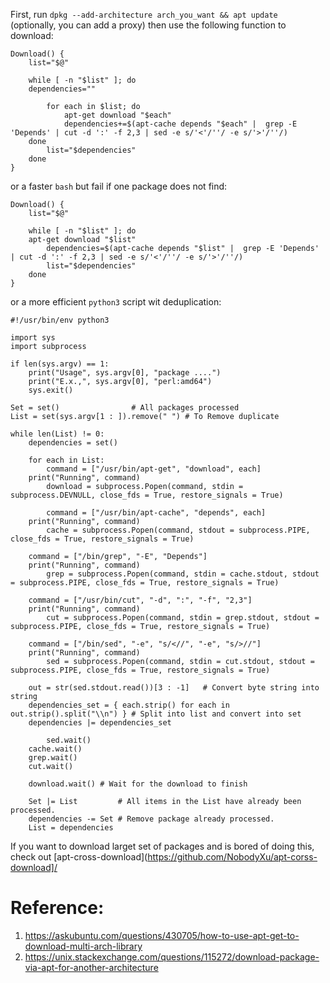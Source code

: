 First, run `dpkg --add-architecture arch_you_want && apt update` (optionally, you can add a proxy) then use the following function to download:

```
Download() {
    list="$@"

    while [ -n "$list" ]; do
	dependencies=""

        for each in $list; do
            apt-get download "$each"
            dependencies+=$(apt-cache depends "$each" |  grep -E 'Depends' | cut -d ':' -f 2,3 | sed -e s/'<'/''/ -e s/'>'/''/)
	done
        list="$dependencies"
    done
}
```

or a faster `bash` but fail if one package does not find:

```
Download() {
    list="$@"

    while [ -n "$list" ]; do
	apt-get download "$list"
        dependencies=$(apt-cache depends "$list" |  grep -E 'Depends' | cut -d ':' -f 2,3 | sed -e s/'<'/''/ -e s/'>'/''/)
        list="$dependencies"
    done
}
```

or a more efficient `python3` script wit deduplication:

```
#!/usr/bin/env python3

import sys
import subprocess

if len(sys.argv) == 1:
    print("Usage", sys.argv[0], "package ....")
    print("E.x.,", sys.argv[0], "perl:amd64")
    sys.exit()

Set = set()                # All packages processed
List = set(sys.argv[1 : ]).remove(" ") # To Remove duplicate

while len(List) != 0:
    dependencies = set()

    for each in List:
        command = ["/usr/bin/apt-get", "download", each]
	print("Running", command)
        download = subprocess.Popen(command, stdin = subprocess.DEVNULL, close_fds = True, restore_signals = True)

        command = ["/usr/bin/apt-cache", "depends", each]
	print("Running", command)
        cache = subprocess.Popen(command, stdout = subprocess.PIPE, close_fds = True, restore_signals = True)

	command = ["/bin/grep", "-E", "Depends"]
	print("Running", command)
        grep = subprocess.Popen(command, stdin = cache.stdout, stdout = subprocess.PIPE, close_fds = True, restore_signals = True)

	command = ["/usr/bin/cut", "-d", ":", "-f", "2,3"]
	print("Running", command)
        cut = subprocess.Popen(command, stdin = grep.stdout, stdout = subprocess.PIPE, close_fds = True, restore_signals = True)

	command = ["/bin/sed", "-e", "s/<//", "-e", "s/>//"]
	print("Running", command)
        sed = subprocess.Popen(command, stdin = cut.stdout, stdout = subprocess.PIPE, close_fds = True, restore_signals = True)

	out = str(sed.stdout.read())[3 : -1]   # Convert byte string into string
	dependencies_set = { each.strip() for each in out.strip().split("\\n") } # Split into list and convert into set
	dependencies |= dependencies_set

        sed.wait()
	cache.wait()
	grep.wait()
	cut.wait()

	download.wait() # Wait for the download to finish

    Set |= List         # All items in the List have already been processed.
    dependencies -= Set # Remove package already processed.
    List = dependencies
```

If you want to download larget set of packages and is bored of doing this, check out [apt-cross-download](https://github.com/NobodyXu/apt-corss-download]/

# Reference:

 1. https://askubuntu.com/questions/430705/how-to-use-apt-get-to-download-multi-arch-library
 2. https://unix.stackexchange.com/questions/115272/download-package-via-apt-for-another-architecture
